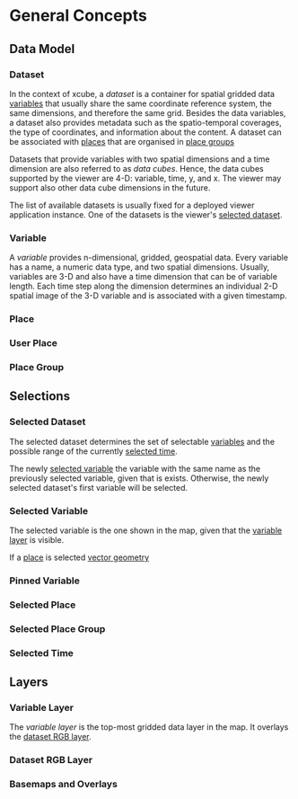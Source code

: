 # General Concepts


## Data Model

### Dataset

In the context of xcube, a _dataset_ is a container for spatial
gridded data [variables](#Variable) that usually share the same
coordinate reference system, the same dimensions, and therefore 
the same grid.
Besides the data variables, a dataset also provides metadata such 
as the spatio-temporal coverages, the type of coordinates, and information
about the content.
A dataset can be associated with [places](#Place) that are
organised in [place groups](#Place-Group)

Datasets that provide variables with two spatial dimensions and a time
dimension are also referred to as _data cubes_. Hence, the data cubes 
supported by the viewer are 4-D: variable, time, y, and x.
The viewer may support also other data cube dimensions in the future. 

The list of available datasets is usually fixed for a deployed viewer
application instance. One of the datasets is the viewer's 
[selected dataset](#Selected-Dataset).

### Variable

A _variable_ provides n-dimensional, gridded, geospatial data.
Every variable has a name, a numeric data type, and two spatial dimensions.
Usually, variables are 3-D and also have a time dimension that can be of 
variable length. Each time step along the dimension determines an individual 
2-D spatial image of the 3-D variable and is associated with a given timestamp.

### Place

### User Place

### Place Group

## Selections

### Selected Dataset

The selected dataset determines the set of selectable [variables](#Variable)
and the possible range of the currently [selected time](#Selected-Time).

The newly [selected variable](#Selected-Variable)
the variable with the same name as the previously selected variable, given
that is exists. Otherwise, the newly selected dataset's first variable will
be selected.

### Selected Variable

The selected variable is the one shown in the map, given that the
[variable layer](#Variable-Layer) is visible.

If a [place](#Places-and-Place-Groups) is selected [vector geometry]()

### Pinned Variable

### Selected Place

### Selected Place Group

### Selected Time


## Layers

### Variable Layer

The _variable layer_ is the top-most gridded data layer in the map.
It overlays the [dataset RGB layer](#Dataset-RGB-Layer).

### Dataset RGB Layer

### Basemaps and Overlays
